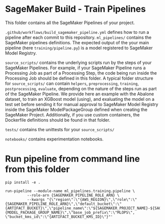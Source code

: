 # SageMaker Build - Train Pipelines

This folder contains all the SageMaker Pipelines of your project.

`.github/workflows/build_sagemaker_pipeline.yml` defines how to run a pipeline after each commit to this repository.
`ml_pipelines/` contains the SageMaker pipelines definitions.
The expected output of the your main pipeline (here `training/pipeline.py`) is a model registered to SageMaker Model Registry.

`source_scripts/` contains the underlying scripts run by the steps of your SageMaker Pipelines. For example, if your SageMaker Pipeline runs a Processing Job as part of a Processing Step, the code being run inside the Processing Job should be defined in this folder.
A typical folder structure for `source_scripts/` can contain `helpers`, `preprocessing`, `training`, `postprocessing`, `evaluate`, depending on the nature of the steps run as part of the SageMaker Pipeline.
We provide here an example with the Abalone dataset, to train an XGBoost model (using), and exaluating the model on a test set before sending it for manual approval to SageMaker Model Registry inside the SageMaker ModelPackageGroup defined when creating the SageMaker Project.
Additionally, if you use custom containers, the Dockerfile definitions should be found in that folder.

`tests/` contains the unittests for your `source_scripts/`

`notebooks/` contains experimentation notebooks.

# Run pipeline from command line from this folder

```
pip install -e .

run-pipeline --module-name ml_pipelines.training.pipeline \
          --role-arn {SAGEMAKER_PIPELINE_ROLE_ARN} \
          --kwargs "{\"region\":\"{AWS_REGION}\",\"role\":\"{SAGEMAKER_PIPELINE_ROLE_ARN}\",\"default_bucket\":\"{ARTIFACT_BUCKET}\",\"pipeline_name\":\"${SAGEMAKER_PROJECT_NAME}-${SAGEMAKER_PROJECT_ID}\",\"model_package_group_name\":\"{MODEL_PACKAGE_GROUP_NAME}\",\"base_job_prefix\":\"MLOPS\", \"bucket_kms_id\":\"{ARTIFACT_BUCKET_KMS_ID}\"}"'
```
